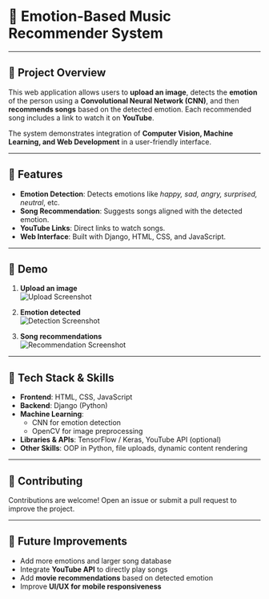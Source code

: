 # 🎵 Emotion-Based Music Recommender System



---

## 🔹 Project Overview

This web application allows users to **upload an image**, detects the **emotion** of the person using a **Convolutional Neural Network (CNN)**, and then **recommends songs** based on the detected emotion. Each recommended song includes a link to watch it on **YouTube**.  

The system demonstrates integration of **Computer Vision, Machine Learning, and Web Development** in a user-friendly interface.

---

## 🔹 Features

- **Emotion Detection**: Detects emotions like *happy, sad, angry, surprised, neutral*, etc.  
- **Song Recommendation**: Suggests songs aligned with the detected emotion.  
- **YouTube Links**: Direct links to watch songs.  
- **Web Interface**: Built with Django, HTML, CSS, and JavaScript.

---

## 🔹 Demo

1. **Upload an image**  
![Upload Screenshot](screenshots/upload.png)  

2. **Emotion detected**  
![Detection Screenshot](screenshots/detection.png)  

3. **Song recommendations**  
![Recommendation Screenshot](screenshots/recommendation.png)  

---

## 🔹 Tech Stack & Skills

- **Frontend**: HTML, CSS, JavaScript  
- **Backend**: Django (Python)  
- **Machine Learning**:
  - CNN for emotion detection  
  - OpenCV for image preprocessing  
- **Libraries & APIs**: TensorFlow / Keras, YouTube API (optional)  
- **Other Skills**: OOP in Python, file uploads, dynamic content rendering  

---

## 🤝 Contributing

Contributions are welcome! Open an issue or submit a pull request to improve the project.

---

## 🚀 Future Improvements

- Add more emotions and larger song database  
- Integrate **YouTube API** to directly play songs  
- Add **movie recommendations** based on detected emotion  
- Improve **UI/UX for mobile responsiveness**
